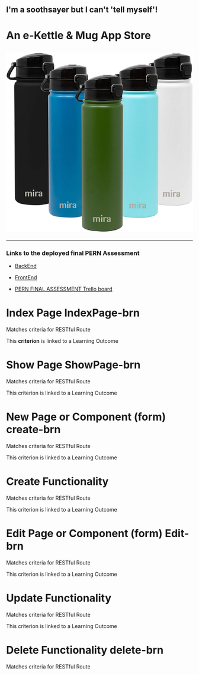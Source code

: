 ## I'm a soothsayer but I can't 'tell myself'!


# An e-Kettle & Mug App Store 

## ![Tux, the Linux mascot](./assets/product-images/mugs.jpg) ##
---


### Links to the deployed final PERN Assessment  ###

- [BackEnd](https://pern-backend.herokuapp.com/)


- [FrontEnd](https://pern-frontend.netlify.app/)

- [PERN FINAL ASSESSMENT Trello board](https://trello.com/b/YxZoyTCe/pern-final-assessment)


# Index Page IndexPage-brn
Matches criteria for RESTful Route

This **criterion** is linked to a Learning Outcome
# Show Page  ShowPage-brn
Matches criteria for RESTful Route

This criterion is linked to a Learning Outcome

# New Page or Component (form) create-brn
Matches criteria for RESTful Route

This criterion is linked to a Learning Outcome
# Create Functionality  
Matches criteria for RESTful Route

This criterion is linked to a Learning Outcome
# Edit Page or Component (form) Edit-brn
Matches criteria for RESTful Route

This criterion is linked to a Learning Outcome
# Update Functionality       
Matches criteria for RESTful Route

This criterion is linked to a Learning Outcome
# Delete Functionality   delete-brn
Matches criteria for RESTful Route
